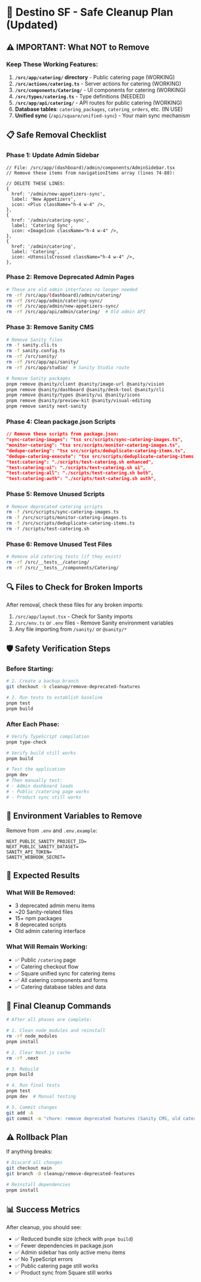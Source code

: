 # 🧹 Destino SF - Safe Cleanup Plan (Updated)

## ⚠️ IMPORTANT: What NOT to Remove

### Keep These Working Features:
1. **`/src/app/catering/` directory** - Public catering page (WORKING)
2. **`/src/actions/catering.ts`** - Server actions for catering (WORKING)
3. **`/src/components/Catering/`** - UI components for catering (WORKING)
4. **`/src/types/catering.ts`** - Type definitions (NEEDED)
5. **`/src/app/api/catering/`** - API routes for public catering (WORKING)
6. **Database tables**: `catering_packages`, `catering_orders`, etc. (IN USE)
7. **Unified sync** (`/api/square/unified-sync`) - Your main sync mechanism

## 📋 Safe Removal Checklist

### Phase 1: Update Admin Sidebar
```tsx
// File: /src/app/(dashboard)/admin/components/AdminSidebar.tsx
// Remove these items from navigationItems array (lines 74-88):

// DELETE THESE LINES:
{
  href: '/admin/new-appetizers-sync',
  label: 'New Appetizers',
  icon: <Plus className="h-4 w-4" />,
},
{
  href: '/admin/catering-sync',
  label: 'Catering Sync',
  icon: <ImageIcon className="h-4 w-4" />,
},
{
  href: '/admin/catering',
  label: 'Catering',
  icon: <UtensilsCrossed className="h-4 w-4" />,
},
```

### Phase 2: Remove Deprecated Admin Pages
```bash
# These are old admin interfaces no longer needed
rm -rf /src/app/(dashboard)/admin/catering/
rm -rf /src/app/admin/catering-sync/
rm -rf /src/app/admin/new-appetizers-sync/
rm -rf /src/app/api/admin/catering/  # Old admin API
```

### Phase 3: Remove Sanity CMS
```bash
# Remove Sanity files
rm -f sanity.cli.ts
rm -f sanity.config.ts
rm -rf /src/sanity/
rm -rf /src/app/api/sanity/
rm -rf /src/app/studio/  # Sanity Studio route

# Remove Sanity packages
pnpm remove @sanity/client @sanity/image-url @sanity/vision
pnpm remove @sanity/dashboard @sanity/desk-tool @sanity/cli
pnpm remove @sanity/types @sanity/ui @sanity/icons
pnpm remove @sanity/preview-kit @sanity/visual-editing
pnpm remove sanity next-sanity
```

### Phase 4: Clean package.json Scripts
```json
// Remove these scripts from package.json:
"sync-catering-images": "tsx src/scripts/sync-catering-images.ts",
"monitor-catering": "tsx src/scripts/monitor-catering-images.ts",
"dedupe-catering": "tsx src/scripts/deduplicate-catering-items.ts",
"dedupe-catering-execute": "tsx src/scripts/deduplicate-catering-items.ts --execute",
"test:catering": "./scripts/test-catering.sh enhanced",
"test:catering:ui": "./scripts/test-catering.sh ui",
"test:catering:all": "./scripts/test-catering.sh both",
"test:catering:auth": "./scripts/test-catering.sh auth",
```

### Phase 5: Remove Unused Scripts
```bash
# Remove deprecated catering scripts
rm -f /src/scripts/sync-catering-images.ts
rm -f /src/scripts/monitor-catering-images.ts
rm -f /src/scripts/deduplicate-catering-items.ts
rm -f /scripts/test-catering.sh
```

### Phase 6: Remove Unused Test Files
```bash
# Remove old catering tests (if they exist)
rm -rf /src/__tests__/catering/
rm -rf /src/__tests__/components/Catering/
```

## 🔍 Files to Check for Broken Imports

After removal, check these files for any broken imports:
1. `/src/app/layout.tsx` - Check for Sanity imports
2. `/src/env.ts` or `.env` files - Remove Sanity environment variables
3. Any file importing from `/sanity/` or `@sanity/*`

## 🛡️ Safety Verification Steps

### Before Starting:
```bash
# 1. Create a backup branch
git checkout -b cleanup/remove-deprecated-features

# 2. Run tests to establish baseline
pnpm test
pnpm build
```

### After Each Phase:
```bash
# Verify TypeScript compilation
pnpm type-check

# Verify build still works
pnpm build

# Test the application
pnpm dev
# Then manually test:
# - Admin dashboard loads
# - Public /catering page works
# - Product sync still works
```

## 📝 Environment Variables to Remove

Remove from `.env` and `.env.example`:
```env
NEXT_PUBLIC_SANITY_PROJECT_ID=
NEXT_PUBLIC_SANITY_DATASET=
SANITY_API_TOKEN=
SANITY_WEBHOOK_SECRET=
```

## 🎯 Expected Results

### What Will Be Removed:
- 3 deprecated admin menu items
- ~20 Sanity-related files
- 15+ npm packages
- 8 deprecated scripts
- Old admin catering interface

### What Will Remain Working:
- ✅ Public `/catering` page
- ✅ Catering checkout flow
- ✅ Square unified sync for catering items
- ✅ All catering components and forms
- ✅ Catering database tables and data

## 🚀 Final Cleanup Commands

```bash
# After all phases are complete:

# 1. Clean node_modules and reinstall
rm -rf node_modules
pnpm install

# 2. Clear Next.js cache
rm -rf .next

# 3. Rebuild
pnpm build

# 4. Run final tests
pnpm test
pnpm dev  # Manual testing

# 5. Commit changes
git add -A
git commit -m "chore: remove deprecated features (Sanity CMS, old catering admin)"
```

## ⚠️ Rollback Plan

If anything breaks:
```bash
# Discard all changes
git checkout main
git branch -D cleanup/remove-deprecated-features

# Reinstall dependencies
pnpm install
```

## 📊 Success Metrics

After cleanup, you should see:
- ✅ Reduced bundle size (check with `pnpm build`)
- ✅ Fewer dependencies in package.json
- ✅ Admin sidebar has only active menu items
- ✅ No TypeScript errors
- ✅ Public catering page still works
- ✅ Product sync from Square still works